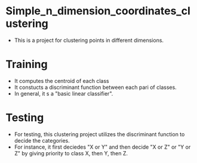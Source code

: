 # Simple_n_dimension_coordinates_clustering

* This is a project for clustering points in different dimensions.
# Training
* It computes the centroid of each class
* It constucts a discriminant function between each pari of classes.
* In general, it s a "basic linear classifier".

# Testing
* For testing, this clustering project utilizes the discriminant function to decide the categories.
* For instance, it first deciedes "X or Y" and then decide "X or Z" or "Y or Z" by giving priority to class X, then Y, then Z.
